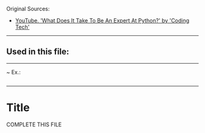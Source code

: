 
Original Sources:
- [YouTube. 'What Does It Take To Be An Expert At Python?' by 'Coding Tech'](https://www.youtube.com/watch?v=7lmCu8wz8ro)
---

Used in this file:
- 
---

~ Ex.:
```

```
---
# Title
COMPLETE THIS FILE